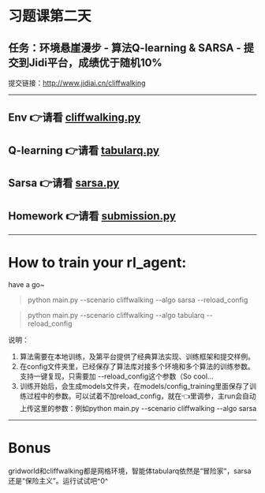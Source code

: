 # 习题课第二天

## 任务：环境悬崖漫步 - 算法Q-learning & SARSA - 提交到Jidi平台，成绩优于随机10%

提交链接：http://www.jidiai.cn/cliffwalking


---
## Env 👉请看 [cliffwalking.py](https://github.com/jidiai/SummerCourse2021/blob/main/course2/env/cliffwalking.py)
## Q-learning 👉请看 [tabularq.py](https://github.com/jidiai/SummerCourse2021/blob/main/course2/examples/algo/tabularq/tabularq.py)
## Sarsa 👉请看 [sarsa.py](https://github.com/jidiai/SummerCourse2021/blob/main/course2/examples/algo/sarsa/sarsa.py)
## Homework 👉请看 [submission.py](https://github.com/jidiai/SummerCourse2021/blob/main/course2/examples/algo/tabularq/submission.py)

---
# How to train your rl_agent:

have a go~
>python main.py --scenario cliffwalking --algo sarsa --reload_config

>python main.py --scenario cliffwalking --algo tabularq --reload_config

说明：
1. 算法需要在本地训练，及第平台提供了经典算法实现、训练框架和提交样例。
2. 在config文件夹里，已经保存了算法库对接多个环境和多个算法的训练参数。支持一键复现，只需要加 --reload_config这个参数（So cool...
3. 训练开始后，会生成models文件夹，在models/config_training里面保存了训练过程中的参数。可以试着不加reload_config，就在👈里调参，主run会自动上传这里的参数：例如python main.py --scenario cliffwalking --algo sarsa

---
# Bonus
gridworld和cliffwalking都是网格环境，智能体tabularq依然是“冒险家“，sarsa还是“保险主义”。运行试试吧^0^
